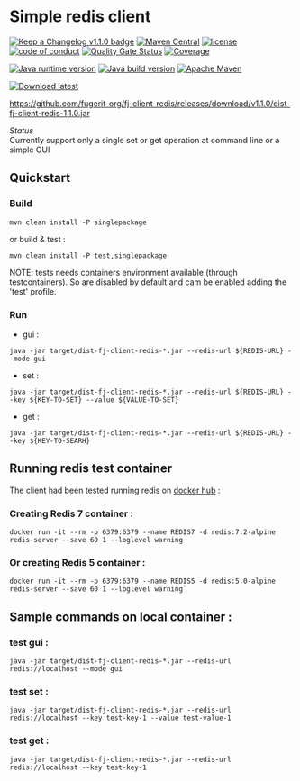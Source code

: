 # Simple redis client

[![Keep a Changelog v1.1.0 badge](https://img.shields.io/badge/changelog-Keep%20a%20Changelog%20v1.1.0-%23E05735)](https://github.com/fugerit-org/fj-client-redis/blob/master/CHANGELOG.md) 
[![Maven Central](https://img.shields.io/maven-central/v/org.fugerit.java/fj-client-redis.svg)](https://mvnrepository.com/artifact/org.fugerit.java/fj-client-redis)
[![license](https://img.shields.io/badge/License-Apache%20License%202.0-teal.svg)](https://opensource.org/licenses/Apache-2.0)
[![code of conduct](https://img.shields.io/badge/conduct-Contributor%20Covenant-purple.svg)](https://github.com/fugerit-org/fj-universe/blob/main/CODE_OF_CONDUCT.md)
[![Quality Gate Status](https://sonarcloud.io/api/project_badges/measure?project=fugerit-org_fj-client-redis&metric=alert_status)](https://sonarcloud.io/summary/new_code?id=fugerit-org_fj-client-redis)
[![Coverage](https://sonarcloud.io/api/project_badges/measure?project=fugerit-org_fj-client-redis&metric=coverage)](https://sonarcloud.io/summary/new_code?id=fugerit-org_fj-client-redis)

[![Java runtime version](https://img.shields.io/badge/run%20on-java%2011+-%23113366.svg?style=for-the-badge&logo=openjdk&logoColor=white)](https://universe.fugerit.org/src/docs/versions/java11.html)
[![Java build version](https://img.shields.io/badge/build%20on-java%2011+-%23ED8B00.svg?style=for-the-badge&logo=openjdk&logoColor=white)](https://universe.fugerit.org/src/docs/versions/java11.html)
[![Apache Maven](https://img.shields.io/badge/Apache%20Maven-3.9.0+-C71A36?style=for-the-badge&logo=Apache%20Maven&logoColor=white)](https://universe.fugerit.org/src/docs/versions/maven3_9.html)

[![Download latest](https://img.shields.io/badge/download-latest%20release-1188ee.svg?style=for-the-badge&logo=openjdk&logoColor=white)](https://github.com/fugerit-org/fj-client-redis/releases/download/v1.1.0/dist-fj-client-redis-1.1.0.jar)


https://github.com/fugerit-org/fj-client-redis/releases/download/v1.1.0/dist-fj-client-redis-1.1.0.jar

*Status*  
Currently support only a single set or get operation at command line or a simple GUI

## Quickstart

### Build

`mvn clean install -P singlepackage`

or build & test : 

`mvn clean install -P test,singlepackage`

NOTE: tests needs containers environment available (through testcontainers).
  So are disabled by default and cam be enabled adding the 'test' profile.

### Run

- gui :

```shell
java -jar target/dist-fj-client-redis-*.jar --redis-url ${REDIS-URL} --mode gui
```

- set : 

```shell
java -jar target/dist-fj-client-redis-*.jar --redis-url ${REDIS-URL} --key ${KEY-TO-SET} --value ${VALUE-TO-SET}
```

- get :

```shell
java -jar target/dist-fj-client-redis-*.jar --redis-url ${REDIS-URL} --key ${KEY-TO-SEARH}
```

## Running redis test container

The client had been tested running redis on [docker hub](https://hub.docker.com/_/redis) : 

### Creating Redis 7 container :

```shell
docker run -it --rm -p 6379:6379 --name REDIS7 -d redis:7.2-alpine redis-server --save 60 1 --loglevel warning
```

### Or creating Redis 5 container :  

```shell
docker run -it --rm -p 6379:6379 --name REDIS5 -d redis:5.0-alpine redis-server --save 60 1 --loglevel warning` 
```

## Sample commands on local container : 

### test gui :

```shell
java -jar target/dist-fj-client-redis-*.jar --redis-url redis://localhost --mode gui
```

### test set : 

```shell
java -jar target/dist-fj-client-redis-*.jar --redis-url redis://localhost --key test-key-1 --value test-value-1
```

### test get :

```shell
java -jar target/dist-fj-client-redis-*.jar --redis-url redis://localhost --key test-key-1
```


